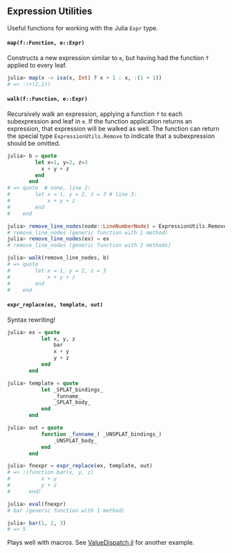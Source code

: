 ## Expression Utilities

Useful functions for working with the Julia `Expr` type.

#### `map(f::Function, e::Expr)`

Constructs a new expression similar to `e`, but having had the function
`f` applied to every leaf.

```.jl
julia> map(x -> isa(x, Int) ? x + 1 : x, :(1 + 1))
# => :(+(2,2))
```

#### `walk(f::Function, e::Expr)`

Recursively walk an expression, applying a function `f` to each
subexpression and leaf in `e`. If the function application returns an
expression, that expression will be walked as well. The function can
return the special type `ExpressionUtils.Remove` to indicate that a
subexpression should be omitted.

```.jl
julia> b = quote
         let x=1, y=2, z=3
           x + y + z
         end
       end
# => quote  # none, line 2:
#        let x = 1, y = 2, z = 3 # line 3:
#            x + y + z
#        end
#    end

julia> remove_line_nodes(node::LineNumberNode) = ExpressionUtils.Remove
# remove_line_nodes (generic function with 1 method)
julia> remove_line_nodes(ex) = ex
# remove_line_nodes (generic function with 2 methods)

julia> walk(remove_line_nodes, b)
# => quote
#        let x = 1, y = 2, z = 3
#            x + y + z
#        end
#    end
```

#### `expr_replace(ex, template, out)`

Syntax rewriting!

```.jl
julia> ex = quote
           let x, y, z
               bar
               x + y
               y + z
           end
       end

julia> template = quote
           let _SPLAT_bindings_
               _funname_
               _SPLAT_body_
           end
       end

julia> out = quote
           function _funname_( _UNSPLAT_bindings_)
               _UNSPLAT_body_
           end
       end

julia> fnexpr = expr_replace(ex, template, out)
# => :(function bar(x, y, z)
#          x + y
#          y + z
#      end)

julia> eval(fnexpr)
# bar (generic function with 1 method)

julia> bar(1, 2, 3)
# => 5
```

Plays well with macros. See
[ValueDispatch.jl](https://github.com/zachallaun/ValueDispatch.jl/blob/master/src/ValueDispatch.jl)
for another example.
